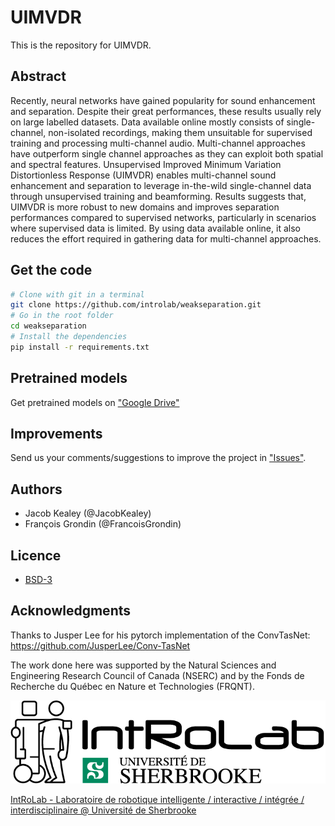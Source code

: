 # UIMVDR

This is the repository for UIMVDR.

## Abstract

Recently, neural networks have gained popularity for sound enhancement and separation. Despite their great performances, these results usually rely on large labelled datasets. Data available online mostly consists of single-channel, non-isolated recordings, making them unsuitable for supervised training and processing multi-channel audio. Multi-channel approaches have outperform single channel approaches as they can exploit both spatial and spectral features. Unsupervised Improved Minimum Variation Distortionless Response (UIMVDR) enables multi-channel sound enhancement and separation to leverage in-the-wild single-channel data through unsupervised training and beamforming. Results suggests that, UIMVDR is more robust to new domains and improves separation performances compared to supervised networks, particularly in scenarios where supervised data is limited. By using data available online, it also reduces the effort required in gathering data for multi-channel approaches.

## Get the code

```bash
# Clone with git in a terminal
git clone https://github.com/introlab/weakseparation.git
# Go in the root folder
cd weakseparation
# Install the dependencies
pip install -r requirements.txt
```

## Pretrained models

Get pretrained models on ["Google Drive"](https://drive.google.com/drive/folders/1ERosQmD0yiLmH5JYttGRuyTanNQvH3XI?usp=drive_link)

## Improvements

Send us your comments/suggestions to improve the project in ["Issues"](https://github.com/introlab/weakseparation/issues).

## Authors

* Jacob Kealey (@JacobKealey)
* François Grondin (@FrancoisGrondin)

## Licence

* [BSD-3](LICENSE)

## Acknowledgments

Thanks to Jusper Lee for his pytorch implementation of the ConvTasNet: https://github.com/JusperLee/Conv-TasNet

The work done here was supported by the Natural Sciences and Engineering Research Council of Canada (NSERC) and by the Fonds de Recherche du Québec en Nature et Technologies (FRQNT).

![IntRoLab](docs/IntRoLab.png)

[IntRoLab - Laboratoire de robotique intelligente / interactive / intégrée / interdisciplinaire @ Université de Sherbrooke](https://introlab.3it.usherbrooke.ca)
